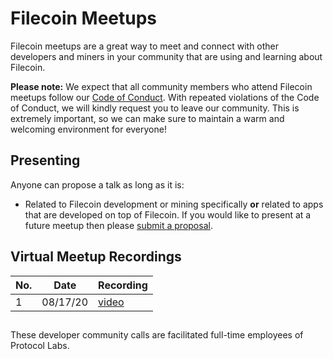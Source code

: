 # Filecoin Meetups

Filecoin meetups are a great way to meet and connect with other developers and miners in your community that are using and learning about Filecoin.  

**Please note:** We expect that all community members who attend Filecoin meetups follow our [Code of Conduct](https://github.com/filecoin-project/community/blob/master/CODE_OF_CONDUCT.md). With repeated violations of the Code of Conduct, we will kindly request you to leave our community. This is extremely important, so we can make sure to maintain a warm and welcoming environment for everyone!

## Presenting

 Anyone can propose a talk as long as it is:
- Related to Filecoin development or mining specifically **or** related to apps that are developed on top of Filecoin. If you would like to present at a future meetup then please [submit a proposal](https://filecoin-community.typeform.com/to/Ue4sMVvw).

## Virtual Meetup Recordings 

| No. | Date |Recording |
| --- | --- | --- |
| 1 |08/17/20|[video](https://youtu.be/EPG-Y9Gkg0w)|

## 

These developer community calls are facilitated full-time employees of Protocol Labs.
